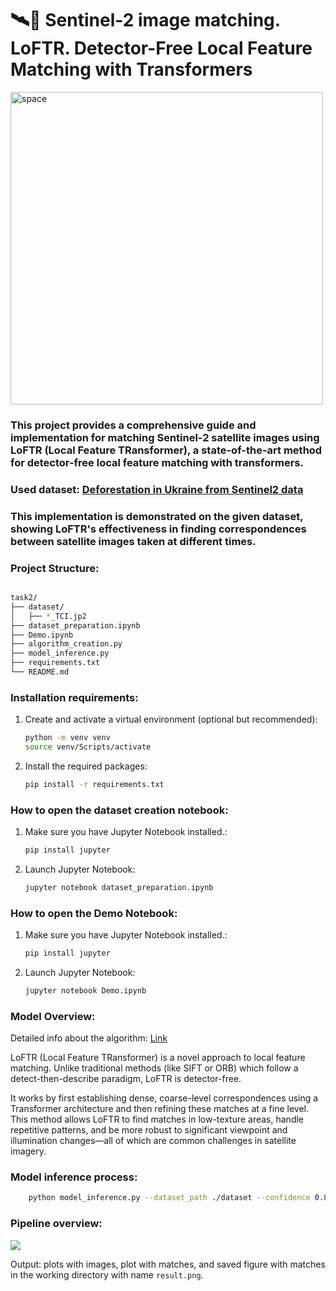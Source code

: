 # 🛰️🌌 Sentinel-2 image matching. LoFTR. Detector-Free Local Feature Matching with Transformers

<div>
    <img src="https://images.unsplash.com/photo-1526666923127-b2970f64b422?ixlib=rb-4.1.0&ixid=M3wxMjA3fDB8MHxwaG90by1wYWdlfHx8fGVufDB8fHx8fA%3D%3D&auto=format&fit=crop&q=80&w=1172" height="500" alt="space" />
</div>

### This project provides a comprehensive guide and implementation for matching Sentinel-2 satellite images using LoFTR (Local Feature TRansformer), a state-of-the-art method for detector-free local feature matching with transformers.

### Used dataset: [Deforestation in Ukraine from Sentinel2 data](https://www.kaggle.com/datasets/isaienkov/deforestation-in-ukraine/data)


### This implementation is demonstrated on the given dataset, showing LoFTR's effectiveness in finding correspondences between satellite images taken at different times.

### Project Structure:
```bash

task2/
├── dataset/
│   ├── *_TCI.jp2
├── dataset_preparation.ipynb
├── Demo.ipynb
├── algorithm_creation.py
├── model_inference.py
├── requirements.txt
└── README.md
```

### Installation requirements:
1. Create and activate a virtual environment (optional but recommended):
    ```bash
    python -m venv venv
    source venv/Scripts/activate  
    ```
2. Install the required packages:
    ```bash
    pip install -r requirements.txt
    ```
   
### How to open the dataset creation notebook:
1. Make sure you have Jupyter Notebook installed.:
    ```bash
    pip install jupyter
    ```
2. Launch Jupyter Notebook:
    ```bash
    jupyter notebook dataset_preparation.ipynb
    ```
   
### How to open the Demo Notebook:
1. Make sure you have Jupyter Notebook installed.:
    ```bash
    pip install jupyter
    ```
2. Launch Jupyter Notebook:
    ```bash
    jupyter notebook Demo.ipynb
    ```

### Model Overview:
Detailed info about the algorithm: [Link](https://zju3dv.github.io/loftr/)

LoFTR (Local Feature TRansformer) is a novel approach to local feature matching. Unlike traditional methods (like SIFT or ORB) which follow a detect-then-describe paradigm, LoFTR is detector-free.

It works by first establishing dense, coarse-level correspondences using a Transformer architecture and then refining these matches at a fine level. This method allows LoFTR to find matches in low-texture areas, handle repetitive patterns, and be more robust to significant viewpoint and illumination changes—all of which are common challenges in satellite imagery.
### Model inference process:
```bash
    python model_inference.py --dataset_path ./dataset --confidence 0.8 --image_size 1098 1098 --indexes_of_images 15 5 --model_pretrained outdoor
```

### Pipeline overview:
<div>
<img src="https://zju3dv.github.io/loftr/images/loftr-arch.png"/>
</div>

Output: plots with images, plot with matches, and saved figure with matches in the working directory with name `result.png`.
